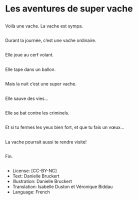 # Les aventures de super vache

##
Voilà une vache.
La vache est sympa.

##
Durant la journée, c’est
une vache ordinaire.

##
Elle joue au cerf volant.

##
Elle tape dans un
ballon.

##
Mais la nuit c’est une
super vache.

##
Elle sauve des vies...

##
Elle se bat contre les
criminels.

##
Et si tu fermes les yeux bien fort, et que tu fais un vœux...

##
La vache pourrait aussi te rendre visite!

##
Fin.

##
* License: [CC-BY-NC]
* Text: Danielle Bruckert
* Illustration: Danielle Bruckert
* Translation: Isabelle Duston et Véronique Biddau
* Language: French
